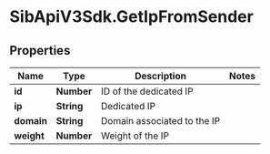 # SibApiV3Sdk.GetIpFromSender

## Properties
Name | Type | Description | Notes
------------ | ------------- | ------------- | -------------
**id** | **Number** | ID of the dedicated IP | 
**ip** | **String** | Dedicated IP | 
**domain** | **String** | Domain associated to the IP | 
**weight** | **Number** | Weight of the IP | 


